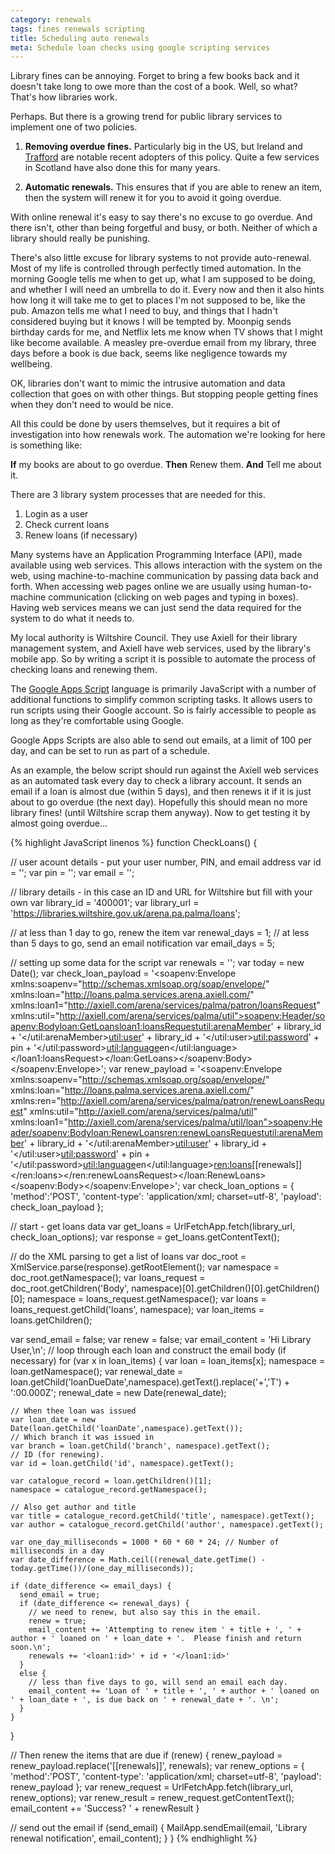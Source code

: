 ```yaml
---
category: renewals
tags: fines renewals scripting
title: Scheduling auto renewals
meta: Schedule loan checks using google scripting services
---
```


Library fines can be annoying. Forget to bring a few books back and it doesn't take long to owe more than the cost of a book. Well, so what? That's how libraries work.

Perhaps. But there is a growing trend for public library services to implement one of two policies.

1. **Removing overdue fines.** Particularly big in the US, but Ireland and [Trafford](https://www.librariesconnected.org.uk/news/new-chapter-library-borrowing) are notable recent adopters of this policy. Quite a few services in Scotland have also done this for many years.

2. **Automatic renewals.** This ensures that if you are able to renew an item, then the system will renew it for you to avoid it going overdue.

With online renewal it's easy to say there's no excuse to go overdue. And there isn't, other than being forgetful and busy, or both. Neither of which a library should really be punishing.

There's also little excuse for library systems to not provide auto-renewal. Most of my life is controlled through perfectly timed automation. In the morning Google tells me when to get up, what I am supposed to be doing, and whether I will need an umbrella to do it. Every now and then it also hints how long it will take me to get to places I'm not supposed to be, like the pub. Amazon tells me what I need to buy, and things that I hadn't considered buying but it knows I will be tempted by. Moonpig sends birthday cards for me, and Netflix lets me know when TV shows that I might like become available. A measley pre-overdue email from my library, three days before a book is due back, seems like negligence towards my wellbeing.

OK, libraries don't want to mimic the intrusive automation and data collection that goes on with other things. But stopping people getting fines when they don't need to would be nice.

All this could be done by users themselves, but it requires a bit of investigation into how renewals work. The automation we're looking for here is something like:

**If** my books are about to go overdue. **Then** Renew them. **And** Tell me about it.

There are 3 library system processes that are needed for this.

1. Login as a user
2. Check current loans
3. Renew loans (if necessary)

Many systems have an Application Programming Interface (API), made available using web services. This allows interaction with the system on the web, using machine-to-machine communication by passing data back and forth. When accessing web pages online we are usually using human-to-machine communication (clicking on web pages and typing in boxes). Having web services means we can just send the data required for the system to do what it needs to.

My local authority is Wiltshire Council. They use Axiell for their library management system, and Axiell have web services, used by the library's mobile app. So by writing a script it is possible to automate the process of checking loans and renewing them.

The [Google Apps Script](https://developers.google.com/apps-script/) language is primarily JavaScript with a number of additional functions to simplify common scripting tasks. It allows users to run scripts using their Google account. So is fairly accessible to people as long as they're comfortable using Google.

Google Apps Scripts are also able to send out emails, at a limit of 100 per day, and can be set to run as part of a schedule.

As an example, the below script should run against the Axiell web services as an automated task every day to check a library account. It sends an email if a loan is almost due (within 5 days), and then renews it if it is just about to go overdue (the next day). Hopefully this should mean no more library fines! (until Wiltshire scrap them anyway). Now to get testing it by almost going overdue...

{% highlight JavaScript linenos %}
function CheckLoans() {

  // user acount details - put your user number, PIN, and email address
  var id = '';
  var pin = '';
  var email = '';
 
  // library details - in this case an ID and URL for Wiltshire but fill with your own
  var library_id = '400001';
  var library_url = 'https://libraries.wiltshire.gov.uk/arena.pa.palma/loans';
  
  // at less than 1 day to go, renew the item
  var renewal_days = 1;
  // at less than 5 days to go, send an email notification
  var email_days = 5;
  
  // setting up some data for the script
  var renewals = '';
  var today = new Date();
  var check_loan_payload = '<soapenv:Envelope xmlns:soapenv="http://schemas.xmlsoap.org/soap/envelope/" xmlns:loan="http://loans.palma.services.arena.axiell.com/" xmlns:loan1="http://axiell.com/arena/services/palma/patron/loansRequest" xmlns:util="http://axiell.com/arena/services/palma/util"><soapenv:Header/><soapenv:Body><loan:GetLoans><loan1:loansRequest><util:arenaMember>' + library_id + '</util:arenaMember><util:user>' + library_id + '</util:user><util:password>' + pin + '</util:password><util:language>en</util:language></loan1:loansRequest></loan:GetLoans></soapenv:Body></soapenv:Envelope>';
  var renew_payload = '<soapenv:Envelope xmlns:soapenv="http://schemas.xmlsoap.org/soap/envelope/" xmlns:loan="http://loans.palma.services.arena.axiell.com/" xmlns:ren="http://axiell.com/arena/services/palma/patron/renewLoansRequest" xmlns:util="http://axiell.com/arena/services/palma/util" xmlns:loan1="http://axiell.com/arena/services/palma/util/loan"><soapenv:Header/><soapenv:Body><loan:RenewLoans><ren:renewLoansRequest><util:arenaMember>' + library_id + '</util:arenaMember><util:user>' + library_id + '</util:user><util:password>' + pin + '</util:password><util:language>en</util:language><ren:loans>[[renewals]]</ren:loans></ren:renewLoansRequest></loan:RenewLoans></soapenv:Body></soapenv:Envelope>';
  var check_loan_options = { 'method':'POST', 'content-type': 'application/xml; charset=utf-8', 'payload': check_loan_payload };
  
  // start - get loans data
  var get_loans = UrlFetchApp.fetch(library_url, check_loan_options);
  var response = get_loans.getContentText();
  
  // do the XML parsing to get a list of loans
  var doc_root = XmlService.parse(response).getRootElement();
  var namespace = doc_root.getNamespace();
  var loans_request = doc_root.getChildren('Body', namespace)[0].getChildren()[0].getChildren()[0];
  namespace = loans_request.getNamespace();
  var loans = loans_request.getChild('loans', namespace);
  var loan_items = loans.getChildren();
  
  var send_email = false;
  var renew = false;
  var email_content = 'Hi Library User,\n';
  // loop through each loan and construct the email body (if necessary)
  for (var x in loan_items) {
    var loan = loan_items[x];
    namespace = loan.getNamespace();
    var renewal_date = loan.getChild('loanDueDate',namespace).getText().replace('+','T') + ':00.000Z';
    renewal_date = new Date(renewal_date);
    
    // When thee loan was issued
    var loan_date = new Date(loan.getChild('loanDate',namespace).getText());
    // Which branch it was issued in
    var branch = loan.getChild('branch', namespace).getText();
    // ID (for renewing).
    var id = loan.getChild('id', namespace).getText();
    
    var catalogue_record = loan.getChildren()[1];
    namespace = catalogue_record.getNamespace();
    
    // Also get author and title
    var title = catalogue_record.getChild('title', namespace).getText();
    var author = catalogue_record.getChild('author', namespace).getText();
    
    var one_day_milliseconds = 1000 * 60 * 60 * 24; // Number of milliseconds in a day
    var date_difference = Math.ceil((renewal_date.getTime() - today.getTime())/(one_day_milliseconds));
    
    if (date_difference <= email_days) {
      send_email = true;
      if (date_difference <= renewal_days) {
        // we need to renew, but also say this in the email.
        renew = true;
        email_content += 'Attempting to renew item ' + title + ', ' + author + ' loaned on ' + loan_date + '.  Please finish and return soon.\n';
        renewals += '<loan1:id>' + id + '</loan1:id>'
      }
      else {
        // less than five days to go, will send an email each day.
        email_content += 'Loan of ' + title + ', ' + author + ' loaned on ' + loan_date + ', is due back on ' + renewal_date + '. \n';
      }
    }
  }

  // Then renew the items that are due
  if (renew) {
    renew_payload = renew_payload.replace('[[renewals]]', renewals);
    var renew_options = { 'method':'POST', 'content-type': 'application/xml; charset=utf-8', 'payload': renew_payload };
    var renew_request = UrlFetchApp.fetch(library_url, renew_options);
    var renew_result = renew_request.getContentText();
    email_content += 'Success? ' + renewResult
  }

  // send out the email
  if (send_email) {
    MailApp.sendEmail(email, 'Library renewal notification', email_content);
  }
}
{% endhighlight %}
